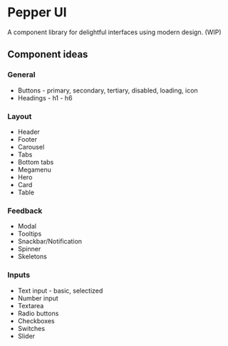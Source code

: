 # Pepper UI

A component library for delightful interfaces using modern design. (WIP)

## Component ideas
### General
* Buttons - primary, secondary, tertiary, disabled, loading, icon
* Headings - h1 - h6

### Layout
* Header
* Footer
* Carousel
* Tabs
* Bottom tabs
* Megamenu
* Hero
* Card
* Table

### Feedback
* Modal
* Tooltips
* Snackbar/Notification
* Spinner
* Skeletons

### Inputs
* Text input - basic, selectized
* Number input
* Textarea
* Radio buttons
* Checkboxes
* Switches
* Slider
